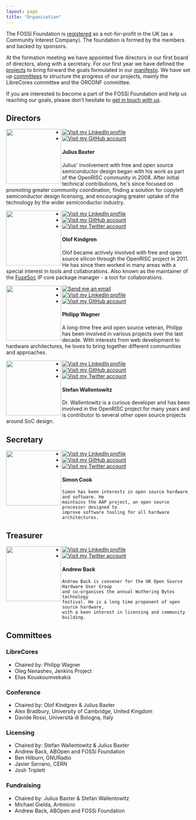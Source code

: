```yaml
---
layout: page
title: "Organization"
---
```


The FOSSi Foundation is
[registered](https://beta.companieshouse.gov.uk/company/09848956) as a
not-for-profit in the UK (as a Community Interest Company). The
foundation is formed by the members and backed by sponsors.

At the formation meeting we have appointed five directors in our first
board of directors, along with a secretary. For our first year we have
defined the [projects](/projects.html) to bring forward the goals
formulated in our [manifesto](/manifesto.html). We have set up
[committees](#committees) to structure the progress of our projects,
mainly the LibreCores committee and the ORCONF committee.

If you are interested to become a part of the FOSSi Foundation and
help us reaching our goals, please don't hesitate to
[get in touch with us](/getinvolved.html).


## Directors

<a name="julius"/>
<div class="row">
<div class="col-lg-3 col-md-4 col-sm-3">
  <img src="/assets/people/JuliusBaxter.jpg" align="left" width="150px">
  <ul class="share-buttons" style="padding-left: 0">
  <li><a href="https://www.linkedin.com/in/julius-baxter-78840223"><img title="Visit my LinkedIn profile" src="/assets/flat_web_icon_set/color/LinkedIn.png"></a></li>
  <li><a href="https://github.com/juliusbaxter"><img title="Visit my GitHub account" src="/assets/flat_web_icon_set/color/Github.png"></a></li>
  </ul>
</div>
<div class="col-lg-9 col-md-8 col-sm-9">
  <h4>Julius Baxter</h4>
  Julius' involvement with free and open source semiconductor design began with
  his work as part of the OpenRISC community in 2008. After initial technical
  contributions, he's since focused on promoting greater community coordination,
  finding a solution for copyleft semiconductor design licensing, and encouraging
  greater uptake of the technology by the wider semiconductor industry.
  </div>
</div>

<a name="olof"/>
<div class="row">
<div class="col-lg-3 col-md-4 col-sm-3">
  <img src="/assets/people/OlofKindgren.jpg" align="left" width="150px">
  <ul class="share-buttons" style="padding-left: 0">
  <li><a href="https://www.linkedin.com/in/olofkindgren"><img title="Visit my LinkedIn profile" src="/assets/flat_web_icon_set/color/LinkedIn.png"></a></li>
  <li><a href="https://github.com/olofk/"><img title="Visit my GitHub account" src="/assets/flat_web_icon_set/color/Github.png"></a></li>
  <li><a href="https://twitter.com/OlofKindgren"><img title="Visit my Twitter account" src="/assets/flat_web_icon_set/color/Twitter.png"></a></li>
  </ul>
</div>
<div class="col-lg-9 col-md-8 col-sm-9">
  <h4>Olof Kindgren</h4>
  Olof became actively involved with free and open source silicon through the OpenRISC project in 2011. He has since then worked in many areas with a special interest in tools and collaborations. Also known as the maintainer of the <a href="https://github.com/olofk/fusesoc">FuseSoc</a> IP core package manager - a tool for collaborations.
</div>
</div>

<a name="philipp"/>
<div class="row">
<div class="col-lg-3 col-md-4 col-sm-3">
  <img src="/assets/people/PhilippWagner.jpg" align="left" width="150px">
  <ul class="share-buttons" style="padding-left: 0">
  <li><a href="mailto:mail@philipp-wagner.com"><img title="Send me an email" src="/assets/flat_web_icon_set/color/Email.png"/></a></li>
  <li><a href="https://www.linkedin.com/in/imphil"><img title="Visit my LinkedIn profile" src="/assets/flat_web_icon_set/color/LinkedIn.png"/></a></li>
  <li><a href="https://github.com/imphil"><img title="Visit my GitHub account" src="/assets/flat_web_icon_set/color/Github.png"/></a></li>
  </ul>
</div>
<div class="col-lg-9 col-md-8 col-sm-9">
  <h4>Philipp Wagner</h4>
  A long-time free and open source veteran, Philipp has been involved in various projects over the last decade. With interests from web development to hardware architectures, he loves to bring together different communities and approaches.
  </div>
</div>

<a name="wallento"/>
<div class="row">
<div class="col-lg-3 col-md-4 col-sm-3">
  <img src="/assets/people/StefanWallentowitz.png" align="left" width="150px">
  <ul class="share-buttons" style="padding-left: 0">
  <li><a href="https://www.linkedin.com/in/wallento"><img title="Visit my LinkedIn profile" src="/assets/flat_web_icon_set/color/LinkedIn.png"></a></li>
  <li><a href="https://github.com/wallento/"><img title="Visit my GitHub account" src="/assets/flat_web_icon_set/color/Github.png"></a></li>
  <li><a href="https://twitter.com/wallento"><img title="Visit my Twitter account" src="/assets/flat_web_icon_set/color/Twitter.png"></a></li>
  </ul>
</div>
<div class="col-lg-9 col-md-8 col-sm-9">
  <h4>Stefan Wallentowitz</h4>

  Dr. Wallentowitz is a curious developer and has been involved in the
    OpenRISC project for many years and is contributor to several
    other open source projects around SoC design.

</div>
</div>

## Secretary

<a name="simon"/>
<div class="row">
<div class="col-lg-3 col-md-4 col-sm-3">
  <img src="/assets/people/SimonCook.jpg" align="left" width="150px">
  <ul class="share-buttons" style="padding-left: 0">
  <li><a href="https://www.linkedin.com/in/spcookuk"><img title="Visit my LinkedIn profile" src="/assets/flat_web_icon_set/color/LinkedIn.png"></a></li>
  <li><a href="https://github.com/simonpcook"><img title="Visit my GitHub account" src="/assets/flat_web_icon_set/color/Github.png"></a></li>
  <li><a href="https://twitter.com/simonpcook"><img title="Visit my Twitter account" src="/assets/flat_web_icon_set/color/Twitter.png"></a></li>
  </ul>
</div>
<div class="col-lg-9 col-md-8 col-sm-9">
  <h4>Simon Cook</h4>

    Simon has keen interests in open source hardware and software. He
	maintains the AAP project, an open source processor designed to
	improve software tooling for all hardware architectures.

</div>
</div>

## Treasurer

<a name="andrew"/>
<div class="row">
<div class="col-lg-3 col-md-4 col-sm-3">
  <img src="/assets/people/AndrewBack.jpg" align="left" width="150px">
  <ul class="share-buttons" style="padding-left: 0">
  <li><a href="https://uk.linkedin.com/in/andrewback"><img title="Visit my LinkedIn profile" src="/assets/flat_web_icon_set/color/LinkedIn.png"></a></li>
  <li><a href="https://twitter.com/9600"><img title="Visit my Twitter account" src="/assets/flat_web_icon_set/color/Twitter.png"></a></li>
  </ul>
</div>
<div class="col-lg-9 col-md-8 col-sm-9">
  <h4>Andrew Back</h4>

	Andrew Back is convener for the UK Open Source Hardware User Group
    and co-organises the annual Wuthering Bytes technology
    festival. He is a long time proponent of open source hardware,
    with a keen interest in licensing and community building.
</div>
</div>

## Committees

### LibreCores

* Chaired by: Philipp Wagner
* Oleg Nenashev, Jenkins Project
* Elias Kouskoumvekakis

### Conference

* Chaired by: Olof Kindgren & Julius Baxter
* Alex Bradbury, University of Cambridge, United Kingdom
* Davide Rossi, Università di Bologna, Italy

### Licensing

* Chaired by: Stefan Wallentowitz & Julius Baxter
* Andrew Back, ABOpen and FOSSi Foundation
* Ben Hilburn, GNURadio
* Javier Serrano, CERN
* Josh Triplett

### Fundraising

* Chaired by: Julius Baxter & Stefan Wallentowitz
* Michael Gielda, Antmicro
* Andrew Back, ABOpen and FOSSi Foundation
